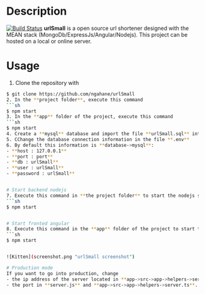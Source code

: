 # Description
[![Build Status](https://travis-ci.org/joemccann/dillinger.svg?branch=master)](https://travis-ci.org/joemccann/dillinger)
**urlSmall** is a open source url shortener designed with the MEAN stack (MongoDb/ExpressJs/Angular/Nodejs). This project can be hosted on a local or online server.

# Usage 
1. Clone the repository with 
```sh
$ git clone https://github.com/ngahane/urlSmall
2. In the **project folder**, execute this command
```sh
$ npm start
3. In the **app** folder of the project, execute this command
```sh
$ npm start
4. Create a **mysql** database and import the file **urlSmall.sql** into it
5. CChange the database connection information in the file **.env**
6. By default this information is **database->mysql**:
- **host : 127.0.0.1**
- **port : port**
- **db : urlSmall**
- **user : urlSmall**
- **password : urlSmall**


# Start backend nodejs
7. Execute this command in **the project folder** to start the nodejs server.
```sh
$ npm start


# Start fronted angular
8. Execute this command in the **app** folder of the project to start the angular fronted
```sh
$ npm start


![Kitten](screenshot.png "urlSmall screenshot")

# Production mode
If you want to go into production, change 
- the ip address of the server located in **app->src->app->helpers->server.ts**.
- the port in **server.js** and **app->src->app->helpers->server.ts**. The ports must be identical
